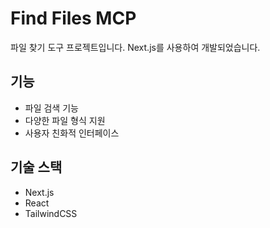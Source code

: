 # Find Files MCP

파일 찾기 도구 프로젝트입니다. Next.js를 사용하여 개발되었습니다.

## 기능
- 파일 검색 기능
- 다양한 파일 형식 지원
- 사용자 친화적 인터페이스

## 기술 스택
- Next.js
- React
- TailwindCSS
